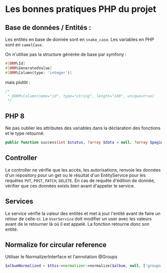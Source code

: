# Les bonnes pratiques PHP du projet

## Base de données / Entités :
Les entités en base de donnée sont en `snake_case`.
Les variables en PHP sont en `camelCase`.

On n'utilise pas la structure générée de base par symfony : 
```php
#[ORM\Id]
#[ORM\GeneratedValue]
#[ORM\Column(type: 'integer')]
```
mais plutôt :
```php
/*
 * @ORM\Column(name="id", type="string", length="180", unique=true)
 */
```

## PHP 8
Ne pas oublier les attributes des variables dans la déclaration des fonctions et le type retourné:
```php
public function success(int $status, ?array $data = null, ?array $pagination = null, ?array $information = null): JsonResponse
```

## Controller
Le controller ne vérifie que les accès, les autorisations, renvoie les données d'un repository pour un get ou le résultat d'un EntityService pour les requêtes `PUT`, `POST`, `PATCH`, `DELETE`.
En cas de requête d'édition de donnée, vérifier que ces données exists bien avant d'appeler le service.

## Services
Le service vérifie la valeur des entités et met à jour l'entité avant de faire un retour de celle-ci.
Le `UserService` doit modifier un user avec les valeurs avant de le retourner là où il est appelé. La fonction retourne donc son entité. 


## Normalize for circular reference
Utiliser le NormalizerInterface et l'annotation @Groups
```php
$albumNormalized = $this->normalizer->normalize($album, null, ['groups' => 'album:read']);
```